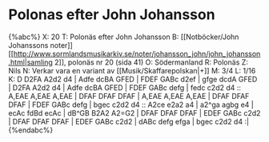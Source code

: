 # Polonas efter John Johansson

{%abc%}
X: 20
T: Polonäs efter John Johansson
B: [[Notböcker/John Johanssons noter]] [[http://www.sormlandsmusikarkiv.se/noter/johansson_john/john_johansson.html|samling 2]], polonäs nr 20 (sida 41)
O: Södermanland
R: Polonäs
Z: Nils
N: Verkar vara en variant av [[Musik/Skaffarepolskan|+]]
M: 3/4
L: 1/16
K: D
D2FA A2d2 d4 | Adfe dcBA GFED | FDEF GABc d2ef | gfge dcdA GFED |
D2FA A2d2 d4 | Adfe dcBA GFED | FDEF GABc defg | fedc c2d2 d4 ::
A,EAE A,EAE A,EAE | DFAF DFAF DFAF | A,EAE A,EAE A,EAE | DFAF DFAF DFAF |
FDEF GABc defg | bgec c2d2 d4 :: A2ce e2a2 a4 | a2^ga agbg e4 |
ecAc fdBd ecAc | dB^GB B2A2 A2=G2 | DFAF DFAF DFAF | EDEF GABc c2d2 |
DFAF DFAF DFAF | EDEF GABc c2d2 | dABc defg efga | bgec c2d2 d4 :|
{%endabc%}
